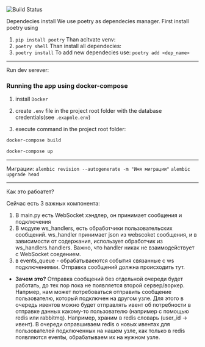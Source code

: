 ![Build Status](https://github.com/EgorDikanskiy/Sparq/actions/workflows/python-package.yml/badge.svg)


Dependecies install
We use poetry as dependecies manager. First install poetry using
1. `pip install poetry`
Than acitvate venv:
2. `poetry shell`
Than install all dependecies:
3. `poetry install`
To add new dependecies use:
`poetry add <dep_name>`

---

Run dev serever:
### Running the app using docker-compose

1. install `Docker`

2. create `.env` file in the project root folder with the database credentials(see `.exapmle.env`)

3. execute command in the project root folder:

```bash
docker-compose build
```

```bash
docker-compose up
```
---

Миграции:
`alembic revision --autogenerate -m "Имя миграции"`
`alembic upgrade head`

---

Как это рабоатет?

Сейчас есть 3 важных компонента:
1. В main.py есть WebSocket хэндлер, он принимает сообщения и подключения
2. В модуле ws_handlers, есть обработчики пользовательских сообщений. ws_handler принимает json из webscoket сообщения, и в зависимости от содержания, использует обработчик из ws_handlers.handlers. Важно, что handler никак не взаимодействует с WebSocket соедением.
3. в events_queue - обрабатываеются события связанные с ws подключениями. Отправка сообщений должна происходить тут. 
 - **Зачем это?**
 Отправка сообщений без отдельной очереди будет работать, до тех пор пока не появляется второй сервер/воркер. Напрмер, нам может потребоваться отправить сообщение пользователю, который подключен на другом узле. Для этого в очередь ивентов можно будет отправлять ивент об потребности в отправке данных какому-то пользователю (например с помощью redis или rabbitmq). Например, храним в redis словарь (user_id -> ивент). В очереди оправшиваем redis о новых ивентах для пользователей подключенных на нашем узле, как только в redis появляются eventы, обрабатываем их на нужном узле. 
